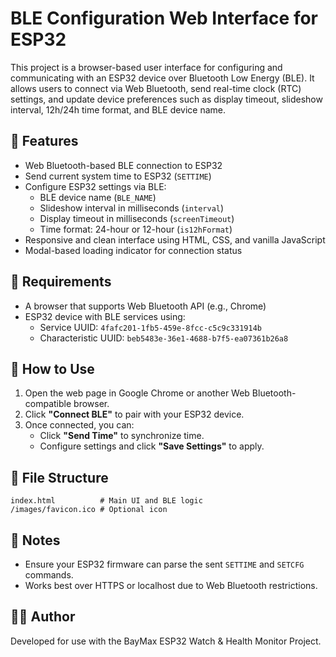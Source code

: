 
# BLE Configuration Web Interface for ESP32

This project is a browser-based user interface for configuring and communicating with an ESP32 device over Bluetooth Low Energy (BLE). It allows users to connect via Web Bluetooth, send real-time clock (RTC) settings, and update device preferences such as display timeout, slideshow interval, 12h/24h time format, and BLE device name.

## 🔧 Features
- Web Bluetooth-based BLE connection to ESP32
- Send current system time to ESP32 (`SETTIME`)
- Configure ESP32 settings via BLE:
  - BLE device name (`BLE_NAME`)
  - Slideshow interval in milliseconds (`interval`)
  - Display timeout in milliseconds (`screenTimeout`)
  - Time format: 24-hour or 12-hour (`is12hFormat`)
- Responsive and clean interface using HTML, CSS, and vanilla JavaScript
- Modal-based loading indicator for connection status

## 🧪 Requirements
- A browser that supports Web Bluetooth API (e.g., Chrome)
- ESP32 device with BLE services using:
  - Service UUID: `4fafc201-1fb5-459e-8fcc-c5c9c331914b`
  - Characteristic UUID: `beb5483e-36e1-4688-b7f5-ea07361b26a8`

## 🚀 How to Use
1. Open the web page in Google Chrome or another Web Bluetooth-compatible browser.
2. Click **"Connect BLE"** to pair with your ESP32 device.
3. Once connected, you can:
   - Click **"Send Time"** to synchronize time.
   - Configure settings and click **"Save Settings"** to apply.

## 📁 File Structure
```
index.html          # Main UI and BLE logic
/images/favicon.ico # Optional icon
```

## 📌 Notes
- Ensure your ESP32 firmware can parse the sent `SETTIME` and `SETCFG` commands.
- Works best over HTTPS or localhost due to Web Bluetooth restrictions.

## 👨‍💻 Author
Developed for use with the BayMax ESP32 Watch & Health Monitor Project.
